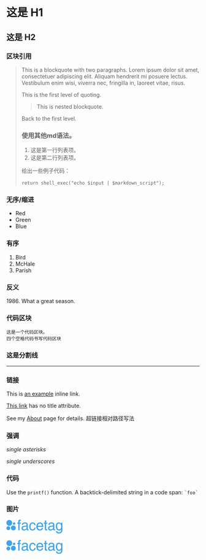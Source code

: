 # 这是 H1

## 这是 H2


### 区块引用
> This is a blockquote with two paragraphs. Lorem ipsum dolor sit amet,
> consectetuer adipiscing elit. Aliquam hendrerit mi posuere lectus.
> Vestibulum enim wisi, viverra nec, fringilla in, laoreet vitae, risus.
> 
> This is the first level of quoting.
>
> > This is nested blockquote.
>
> Back to the first level.
> ### 使用其他md语法。
> 
> 1.   这是第一行列表项。
> 2.   这是第二行列表项。
> 
> 给出一些例子代码：
> 
>     return shell_exec("echo $input | $markdown_script");

### 无序/缩进
*   Red
*   Green
*   Blue

### 有序
1.  Bird
2.  McHale
3.  Parish

### 反义
1986\. What a great season.

### 代码区块

    这是一个代码区块。
    四个空格代码书写代码区块



### 这是分割线
***

### 链接
This is [an example](http://example.com/ "Title") inline link.

[This link](http://example.net/) has no title attribute.

See my [About](/about/) page for details. 超链接相对路径写法

### 强调
*single asterisks*

_single underscores_

### 代码 
Use the `printf()` function.
A backtick-delimited string in a code span: `` `foo` ``

### 图片
![Alt text](image/img.jpg)

![Alt text](image/img.jpg "Optional title")
